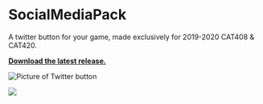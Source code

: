 # SocialMediaPack
A twitter button for your game, made exclusively for 2019-2020 CAT408 & CAT420.

[__Download the latest release.__](https://github.com/soriojas/SocialMediaPack/releases)

![Picture of Twitter button](https://pbs.twimg.com/media/EQ3eGZWUUAARWJv?format=png&name=900x900)

![](https://files.slack.com/files-pri/T0A1QU5AN-FTS8DA341/image.png)
